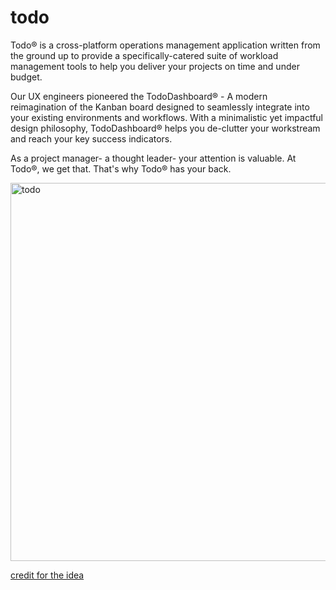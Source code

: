 # todo
Todo® is a cross-platform operations management application written from
the ground up to provide a specifically-catered suite of workload
management tools to help you deliver your projects on time and under budget.

Our UX engineers pioneered the TodoDashboard® - A modern reimagination
of the Kanban board designed to seamlessly integrate into your existing
environments and workflows. With a minimalistic yet impactful design
philosophy, TodoDashboard® helps you de-clutter your workstream
and reach your key success indicators.

As a project manager- a thought leader- your attention is
valuable. At Todo®, we get that. That's why Todo® has your back.

<img width="605" alt="todo" src="https://user-images.githubusercontent.com/83528263/160613897-7c5c7a66-29b4-4f1e-9f5d-d805e2457b2c.png">

[credit for the idea](https://www.reddit.com/r/unixporn/comments/px5rcq/oc_todo_simple_task_organizer_written_in_rust/)
